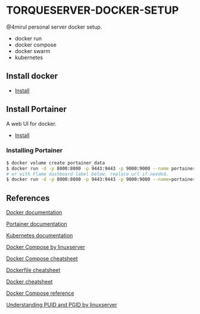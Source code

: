 # TORQUESERVER-DOCKER-SETUP

@4mirul personal server docker setup.

- docker run
- docker compose
- docker swarm
- kubernetes

## Install docker

- [Install](https://docs.docker.com/engine/install/)

## Install Portainer

A web UI for docker.

- [Install](https://docs.portainer.io/start/install/server/docker)

### Installing Portainer

```sh
$ docker volume create portainer_data
$ docker run -d -p 8000:8000 -p 9443:9443 -p 9000:9000 --name portainer --restart=always -v /var/run/docker.sock:/var/run/docker.sock -v portainer_data:/data portainer/portainer-ce:latest
# or with Flame dashboard label below, replace url if needed.
$ docker run -d -p 8000:8000 -p 9443:9443 -p 9000:9000 --name=portainer --restart=always -v /var/run/docker.sock:/var/run/docker.sock -v portainer_data:/data -l flame.type=app -l flame.name=portainer -l flame.url=http://192.168.0.105:9000/ -l flame.icon=image-multiple portainer/portainer-ce:latest
```

## References

[Docker documentation](https://docs.docker.com/)

[Portainer documentation](https://docs.portainer.io/)

[Kubernetes documentation](https://kubernetes.io/docs/home/)

[Docker Compose by linuxserver](https://docs.linuxserver.io/general/docker-compose)

[Docker Compose cheatsheet](https://devhints.io/docker-compose)

[Dockerfile cheatsheet](https://devhints.io/dockerfile)

[Docker cheatsheet](https://dockerlabs.collabnix.com/docker/cheatsheet/)

[Docker Compose reference](https://docs.docker.com/compose/reference/)

[Understanding PUID and PGID by linuxserver](https://docs.linuxserver.io/general/understanding-puid-and-pgid)
